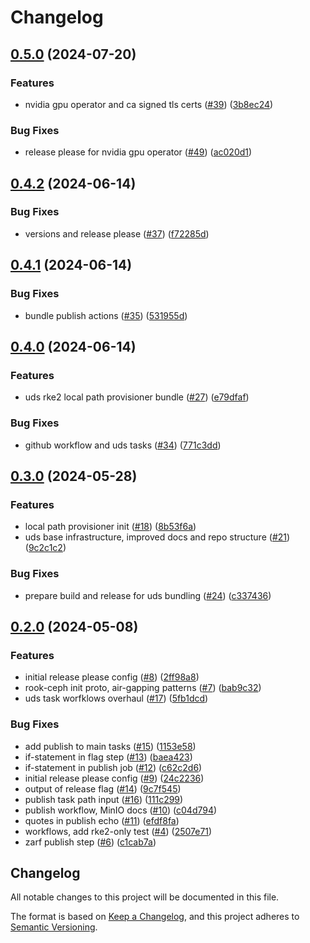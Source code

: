 # Changelog

## [0.5.0](https://github.com/justinthelaw/uds-rke2/compare/v0.4.2...v0.5.0) (2024-07-20)


### Features

* nvidia gpu operator and ca signed tls certs ([#39](https://github.com/justinthelaw/uds-rke2/issues/39)) ([3b8ec24](https://github.com/justinthelaw/uds-rke2/commit/3b8ec2476d41d5bd82920f4556d257fe89b10602))


### Bug Fixes

* release please for nvidia gpu operator ([#49](https://github.com/justinthelaw/uds-rke2/issues/49)) ([ac020d1](https://github.com/justinthelaw/uds-rke2/commit/ac020d1bb8c06e1ec34d8138cd7a58879b0e0c51))

## [0.4.2](https://github.com/justinthelaw/uds-rke2/compare/v0.4.1...v0.4.2) (2024-06-14)


### Bug Fixes

* versions and release please ([#37](https://github.com/justinthelaw/uds-rke2/issues/37)) ([f72285d](https://github.com/justinthelaw/uds-rke2/commit/f72285d29e00f3bac487daf1a3217c1e69ffa2bd))

## [0.4.1](https://github.com/justinthelaw/uds-rke2/compare/v0.4.0...v0.4.1) (2024-06-14)


### Bug Fixes

* bundle publish actions ([#35](https://github.com/justinthelaw/uds-rke2/issues/35)) ([531955d](https://github.com/justinthelaw/uds-rke2/commit/531955d6f2f0764eb2f445b8f5dd8e48db7ee6de))

## [0.4.0](https://github.com/justinthelaw/uds-rke2/compare/v0.3.0...v0.4.0) (2024-06-14)


### Features

* uds rke2 local path provisioner bundle ([#27](https://github.com/justinthelaw/uds-rke2/issues/27)) ([e79dfaf](https://github.com/justinthelaw/uds-rke2/commit/e79dfafd2a73b51101c0e3d21b642eb2a26144f6))


### Bug Fixes

* github workflow and uds tasks ([#34](https://github.com/justinthelaw/uds-rke2/issues/34)) ([771c3dd](https://github.com/justinthelaw/uds-rke2/commit/771c3ddbef2a079f06ffe41cc8c9e473a94a358f))

## [0.3.0](https://github.com/justinthelaw/uds-rke2/compare/v0.2.0...v0.3.0) (2024-05-28)


### Features

* local path provisioner init ([#18](https://github.com/justinthelaw/uds-rke2/issues/18)) ([8b53f6a](https://github.com/justinthelaw/uds-rke2/commit/8b53f6a3b044aecf0a3446131ff8ee017ee4befa))
* uds base infrastructure, improved docs and repo structure ([#21](https://github.com/justinthelaw/uds-rke2/issues/21)) ([9c2c1c2](https://github.com/justinthelaw/uds-rke2/commit/9c2c1c2bf2f346c9b4911705203b44439f7744f3))


### Bug Fixes

* prepare build and release for uds bundling ([#24](https://github.com/justinthelaw/uds-rke2/issues/24)) ([c337436](https://github.com/justinthelaw/uds-rke2/commit/c337436a313bc6e05f9f37af8a48c918f8362796))

## [0.2.0](https://github.com/justinthelaw/uds-rke2/compare/v0.1.0...v0.2.0) (2024-05-08)


### Features

* initial release please config ([#8](https://github.com/justinthelaw/uds-rke2/issues/8)) ([2ff98a8](https://github.com/justinthelaw/uds-rke2/commit/2ff98a8b9d58e3b583f6922732d80471e7bd5e97))
* rook-ceph init proto, air-gapping patterns ([#7](https://github.com/justinthelaw/uds-rke2/issues/7)) ([bab9c32](https://github.com/justinthelaw/uds-rke2/commit/bab9c325525301117ff8e450ef18ff9e1a4a6ab0))
* uds task worfklows overhaul ([#17](https://github.com/justinthelaw/uds-rke2/issues/17)) ([5fb1dcd](https://github.com/justinthelaw/uds-rke2/commit/5fb1dcd782d54871cbc17df89e0b05f74f82b8d4))


### Bug Fixes

* add publish to main tasks ([#15](https://github.com/justinthelaw/uds-rke2/issues/15)) ([1153e58](https://github.com/justinthelaw/uds-rke2/commit/1153e587a78e19b9971a086150d6d902defaea73))
* if-statement in flag step ([#13](https://github.com/justinthelaw/uds-rke2/issues/13)) ([baea423](https://github.com/justinthelaw/uds-rke2/commit/baea423101f4ae77174bb3d24848b247270f1c26))
* if-statement in publish job ([#12](https://github.com/justinthelaw/uds-rke2/issues/12)) ([c62c2d6](https://github.com/justinthelaw/uds-rke2/commit/c62c2d6d548e37e677e9ee657063ddd74e943945))
* initial release please config ([#9](https://github.com/justinthelaw/uds-rke2/issues/9)) ([24c2236](https://github.com/justinthelaw/uds-rke2/commit/24c2236b8ffd6763d800e91fef0afa9a4cb51914))
* output of release flag ([#14](https://github.com/justinthelaw/uds-rke2/issues/14)) ([9c7f545](https://github.com/justinthelaw/uds-rke2/commit/9c7f545811542bb6d1a7fcbd6de06b009d2051bd))
* publish task path input ([#16](https://github.com/justinthelaw/uds-rke2/issues/16)) ([111c299](https://github.com/justinthelaw/uds-rke2/commit/111c2994a38fb491b77adbe33b5d5bcea41d04aa))
* publish workflow, MinIO docs ([#10](https://github.com/justinthelaw/uds-rke2/issues/10)) ([c04d794](https://github.com/justinthelaw/uds-rke2/commit/c04d7940c2847355631e54f878616497487d8b7b))
* quotes in publish echo ([#11](https://github.com/justinthelaw/uds-rke2/issues/11)) ([efdf8fa](https://github.com/justinthelaw/uds-rke2/commit/efdf8facf2e3b05e3c19fe4c8bc9e29b0d086a13))
* workflows, add rke2-only test ([#4](https://github.com/justinthelaw/uds-rke2/issues/4)) ([2507e71](https://github.com/justinthelaw/uds-rke2/commit/2507e71b8362a3e8033cde8a3a70eb52cf1f01b4))
* zarf publish step ([#6](https://github.com/justinthelaw/uds-rke2/issues/6)) ([c1cab7a](https://github.com/justinthelaw/uds-rke2/commit/c1cab7a7231593f748e4ccd3e8698261998b38fc))

## Changelog

All notable changes to this project will be documented in this file.

The format is based on [Keep a Changelog](https://keepachangelog.com/en/1.0.0/),
and this project adheres to [Semantic Versioning](https://semver.org/spec/v2.0.0.html).
